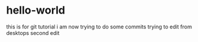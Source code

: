 # hello-world
this is for git tutorial
i am now trying to do some commits
trying to edit from desktops
second edit
